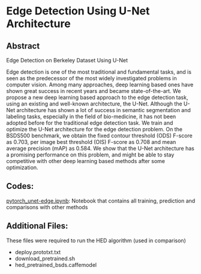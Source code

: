 # Edge Detection Using U-Net Architecture

## Abstract
Edge Detection on Berkeley Dataset Using U-Net

Edge detection is one of the most traditional and fundamental
tasks, and is seen as the predecessor of the most
widely investigated problems in computer vision. Among
many approaches, deep learning based ones have shown
great success in recent years and became state-of-the-art.
We propose a new deep learning based approach to the edge
detection task, using an existing and well-known architecture,
the U-Net. Although the U-Net architecture has
shown a lot of success in semantic segmentation and labeling
tasks, especially in the field of bio-medicine, it has
not been adopted before for the traditional edge detection
task. We train and optimize the U-Net architecture for the
edge detection problem. On the BSDS500 benchmark, we
obtain the fixed contour threshold (ODS) F-score as 0.703,
per image best threshold (OIS) F-score as 0.708 and mean
average precision (mAP) as 0.584. We show that the U-Net
architecture has a promising performance on this problem,
and might be able to stay competitive with other deep learning
based methods after some optimization.

## Codes:
[pytorch_unet-edge.ipynb](pytorch_unet-edge.ipynb): Notebook that contains all training, prediction and comparisons with other methods

## Additional Files:
These files were required to run the HED algorithm (used in comparison)
- deploy.prototxt.txt
- download_pretrained.sh
- hed_pretrained_bsds.caffemodel

